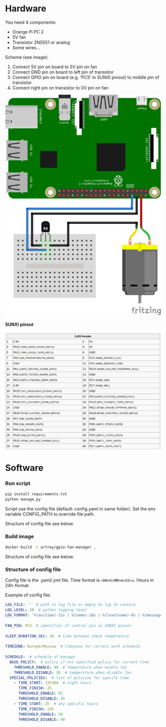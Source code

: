 # Hardware

You need 4 components:

* Orange Pi PC 2
* 5V fan
* Transistor 2N5551 or analog
* Some wires...

Scheme (see image):

1. Connect 5V pin on board to 5V pin on fan
2. Connect GND pin on board to left pin of transistor
3. Connect GPIO pin on board (e.g. 'PC5' in SUNXI pinout) to middle pin of transistor
4. Connect right pin on transistor to 0V pin on fan

![scheme](scheme.png)

#### SUNXI pinout

![pinout](sunxi-pinout.png)

# Software

### Run script

```bash
pip install requirements.txt
python manage.py
```

Script use the config file (default: config.yaml in same folder).
Set the env variable CONFIG_PATH to override file path.

Structure of config file see below.

### Build image

```bash
docker build -t artrey/gpio-fan-manager .
```

Structure of config file see below.

### Structure of config file

Config file is the .yaml/.yml file. Time format is ```<HH>h<MM>m<SS>s```. Hours in 24h-format.

Example of config file:

```yaml
LOG_FILE: ''  # path to log file or empty to log to console
LOG_LEVEL: 20  # python logging level
LOG_FORMAT: '%(asctime)-15s | %(name)-10s | %(levelname)-8s | %(message)s'  # python logging level

FAN_PIN: PC5  # identifier of control pin in SUNXI pinout

SLEEP_DURATION_SEC: 10  # time between check temperature

TIMEZONE: Europe/Moscow  # timezone for correct work schedule

SCHEDULE:  # schedule of manager
  BASE_POLICY:  # policy if not specified policy for current time
    THRESHOLD_ENABLE: 40  # temperature when enable fan
    THRESHOLD_DISABLE: 30  # temperature when disable fan
  SPECIAL_POLICIES:  # list of policies for specify time
    - TIME_START: 22h30m  # night hours
      TIME_FINISH: 2h
      THRESHOLD_ENABLE: 55
      THRESHOLD_DISABLE: 45
    - TIME_START: 2h  # any specific hours
      TIME_FINISH: 13h
      THRESHOLD_ENABLE: 50
      THRESHOLD_DISABLE: 40
```
